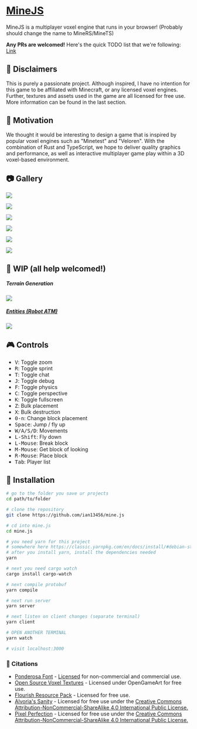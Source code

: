 # [MineJS](http://mine.shaoruu.io/)

MineJS is a multiplayer voxel engine that runs in your browser! (Probably should change the name to MineRS/MineTS)


**Any PRs are welcomed!** 
Here's the quick TODO list that we're following: [Link](https://www.notion.so/f61d8c4ce1e245b6aba980adf0f1ea7c?v=77f64c4f1ed342a1b25d8af524cb9da0)

## :dart: Disclaimers

This is purely a passionate project. Although inspired, I have no intention for this game to be affiliated with Minecraft, or any licensed voxel engines. Further, textures and assets used in the game are all licensed for free use. More information can be found in the last section.

## :crown: Motivation

We thought it would be interesting to design a game that is inspired by popular voxel engines such as "Minetest" and "Veloren". With the combination of Rust and TypeScript, we hope to deliver quality graphics and performance, as well as interactive multiplayer game play within a 3D voxel-based environment.

## :camera: Gallery

![](https://i.imgur.com/WMrPzFI.png)

![](https://i.imgur.com/bUm6ph2.png)

![](https://i.imgur.com/52BTtya.png)

![](https://i.imgur.com/IupfBVF.png)

![](https://i.imgur.com/5kGNmdL.png)

![](https://i.imgur.com/2MUrcLb.png)

## :construction_worker: WIP (all help welcomed!)

##### Terrain Generation

![](https://i.imgur.com/vho3K5o.jpg)

##### [Entities (Robot ATM)](https://www.youtube.com/watch?v=zZYVJUPB0xc&t=9s&ab_channel=iantheearl)

![](https://i.imgur.com/iD1lfok.png)


## :video_game: Controls

- <kbd>V</kbd>: Toggle zoom
- <kbd>R</kbd>: Toggle sprint
- <kbd>T</kbd>: Toggle chat
- <kbd>J</kbd>: Toggle debug 
- <kbd>F</kbd>: Toggle physics
- <kbd>C</kbd>: Toggle perspective
- <kbd>K</kbd>: Toggle fullscreen
- <kbd>Z</kbd>: Bulk placement
- <kbd>X</kbd>: Bulk destruction 
- <kbd>0-n</kbd>: Change block placement
- <kbd>Space</kbd>: Jump / fly up
- <kbd>W/A/S/D</kbd>: Movements
- <kbd>L-Shift</kbd>: Fly down
- <kbd>L-Mouse</kbd>: Break block
- <kbd>M-Mouse</kbd>: Get block of looking
- <kbd>R-Mouse</kbd>: Place block
- <kbd>Tab</kbd>: Player list

## :ram: Installation

```bash
# go to the folder you save ur projects
cd path/to/folder

# clone the repository
git clone https://github.com/ian13456/mine.js

# cd into mine.js
cd mine.js

# you need yarn for this project
# somewhere here https://classic.yarnpkg.com/en/docs/install/#debian-stable
# after you install yarn, install the dependencies needed
yarn

# next you need cargo watch
cargo install cargo-watch

# next compile protobuf
yarn compile

# next run server
yarn server

# next listen on client changes (separate terminal)
yarn client

# OPEN ANOTHER TERMINAL
yarn watch

# visit localhost:3000
```

### :notebook: Citations
- [Ponderosa Font](https://www.1001fonts.com/ponderosa-font.html) - [Licensed](http://www.fontframe.com/tepidmonkey) for non-commercial and commercial use.
- [Open Source Voxel Textures](https://opengameart.org/content/voxel-pack) - Licensed under OpenGameArt for free use.
- [Flourish Resource Pack](https://www.minecraftforum.net/forums/mapping-and-modding-java-edition/resource-packs/1245961-16x-1-7-4-wip-flourish) - Licensed for free use.
- [Alvoria's Sanity](https://www.minecraftforum.net/forums/mapping-and-modding-java-edition/resource-packs/1243771-alvorias-sanity-1-12-2-no-longer-updating-sorry) - Licensed for free use under the [Creative Commons Attribution-NonCommercial-ShareAlike 4.0 International Public License.](https://www.minecraftforum.net/linkout?remoteUrl=http%253a%252f%252fcreativecommons.org%252flicenses%252fby-nc-sa%252f4.0%252f)
- [Pixel Perfection](https://www.minecraftforum.net/forums/mapping-and-modding-java-edition/resource-packs/1242533-pixel-perfection-now-with-polar-bears-1-11) - Licensed for free use under the [Creative Commons Attribution-NonCommercial-ShareAlike 4.0 International Public License.](https://www.minecraftforum.net/linkout?remoteUrl=http%253a%252f%252fcreativecommons.org%252flicenses%252fby-nc-sa%252f4.0%252f)
